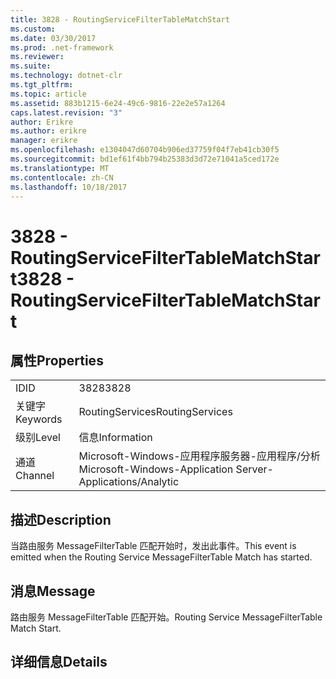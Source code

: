 ```yaml
---
title: 3828 - RoutingServiceFilterTableMatchStart
ms.custom: 
ms.date: 03/30/2017
ms.prod: .net-framework
ms.reviewer: 
ms.suite: 
ms.technology: dotnet-clr
ms.tgt_pltfrm: 
ms.topic: article
ms.assetid: 883b1215-6e24-49c6-9816-22e2e57a1264
caps.latest.revision: "3"
author: Erikre
ms.author: erikre
manager: erikre
ms.openlocfilehash: e1304047d60704b906ed37759f04f7eb41cb30f5
ms.sourcegitcommit: bd1ef61f4bb794b25383d3d72e71041a5ced172e
ms.translationtype: MT
ms.contentlocale: zh-CN
ms.lasthandoff: 10/18/2017
---
```

# <a name="3828---routingservicefiltertablematchstart"></a><span data-ttu-id="39dbc-102">3828 - RoutingServiceFilterTableMatchStart</span><span class="sxs-lookup"><span data-stu-id="39dbc-102">3828 - RoutingServiceFilterTableMatchStart</span></span>
## <a name="properties"></a><span data-ttu-id="39dbc-103">属性</span><span class="sxs-lookup"><span data-stu-id="39dbc-103">Properties</span></span>  
  
|||  
|-|-|  
|<span data-ttu-id="39dbc-104">ID</span><span class="sxs-lookup"><span data-stu-id="39dbc-104">ID</span></span>|<span data-ttu-id="39dbc-105">3828</span><span class="sxs-lookup"><span data-stu-id="39dbc-105">3828</span></span>|  
|<span data-ttu-id="39dbc-106">关键字</span><span class="sxs-lookup"><span data-stu-id="39dbc-106">Keywords</span></span>|<span data-ttu-id="39dbc-107">RoutingServices</span><span class="sxs-lookup"><span data-stu-id="39dbc-107">RoutingServices</span></span>|  
|<span data-ttu-id="39dbc-108">级别</span><span class="sxs-lookup"><span data-stu-id="39dbc-108">Level</span></span>|<span data-ttu-id="39dbc-109">信息</span><span class="sxs-lookup"><span data-stu-id="39dbc-109">Information</span></span>|  
|<span data-ttu-id="39dbc-110">通道</span><span class="sxs-lookup"><span data-stu-id="39dbc-110">Channel</span></span>|<span data-ttu-id="39dbc-111">Microsoft-Windows-应用程序服务器-应用程序/分析</span><span class="sxs-lookup"><span data-stu-id="39dbc-111">Microsoft-Windows-Application Server-Applications/Analytic</span></span>|  
  
## <a name="description"></a><span data-ttu-id="39dbc-112">描述</span><span class="sxs-lookup"><span data-stu-id="39dbc-112">Description</span></span>  
 <span data-ttu-id="39dbc-113">当路由服务 MessageFilterTable 匹配开始时，发出此事件。</span><span class="sxs-lookup"><span data-stu-id="39dbc-113">This event is emitted when the Routing Service MessageFilterTable Match has started.</span></span>  
  
## <a name="message"></a><span data-ttu-id="39dbc-114">消息</span><span class="sxs-lookup"><span data-stu-id="39dbc-114">Message</span></span>  
 <span data-ttu-id="39dbc-115">路由服务 MessageFilterTable 匹配开始。</span><span class="sxs-lookup"><span data-stu-id="39dbc-115">Routing Service MessageFilterTable Match Start.</span></span>  
  
## <a name="details"></a><span data-ttu-id="39dbc-116">详细信息</span><span class="sxs-lookup"><span data-stu-id="39dbc-116">Details</span></span>

